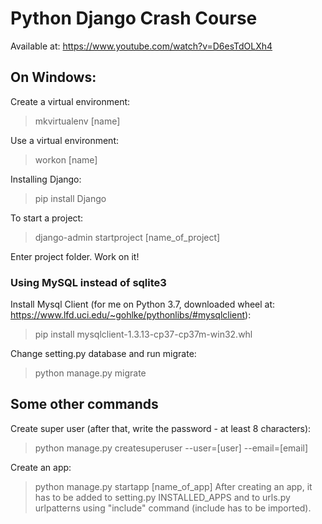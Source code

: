 # Python Django Crash Course

Available at: https://www.youtube.com/watch?v=D6esTdOLXh4

## On Windows:
Create a virtual environment:
> mkvirtualenv [name]

Use a virtual environment:
> workon [name]

Installing Django:
> pip install Django

To start a project:
> django-admin startproject [name_of_project]

Enter project folder. Work on it!

### Using MySQL instead of sqlite3
Install Mysql Client (for me on Python 3.7, downloaded wheel at: https://www.lfd.uci.edu/~gohlke/pythonlibs/#mysqlclient):
> pip install mysqlclient-1.3.13-cp37-cp37m-win32.whl

Change setting.py database and run migrate:
> python manage.py migrate

## Some other commands
Create super user (after that, write the password - at least 8 characters):
> python manage.py createsuperuser --user=[user] --email=[email]

Create an app:
> python manage.py startapp [name_of_app]
After creating an app, it has to be added to setting.py INSTALLED_APPS and to urls.py urlpatterns using "include" command (include has to be imported).
